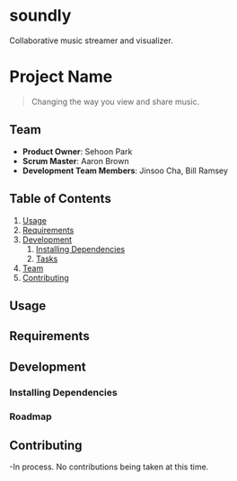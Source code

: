 # soundly
Collaborative music streamer and visualizer. 

# Project Name

> Changing the way you view and share music. 

## Team

  - __Product Owner__: Sehoon Park
  - __Scrum Master__: Aaron Brown
  - __Development Team Members__: Jinsoo Cha, Bill Ramsey

## Table of Contents

1. [Usage](#Usage)
1. [Requirements](#requirements)
1. [Development](#development)
    1. [Installing Dependencies](#installing-dependencies)
    1. [Tasks](#tasks)
1. [Team](#team)
1. [Contributing](#contributing)

## Usage

## Requirements

## Development

### Installing Dependencies

### Roadmap

## Contributing

-In process. No contributions being taken at this time. 
